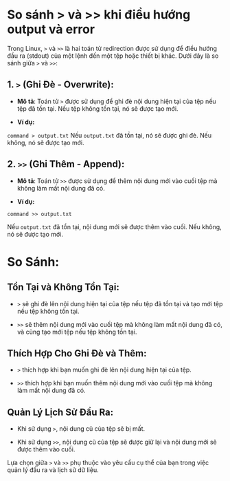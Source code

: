 # So sánh > và >> khi điều hướng output và error
Trong Linux, `>` và `>>` là hai toán tử redirection được sử dụng để điều hướng đầu ra (stdout) của một lệnh đến một tệp hoặc thiết bị khác. Dưới đây là so sánh giữa `>` và `>>`:

## 1. `>` (Ghi Đè - Overwrite):
- **Mô tả**: Toán tử `>` được sử dụng để ghi đè nội dung hiện tại của tệp nếu tệp đã tồn tại. Nếu tệp không tồn tại, nó sẽ được tạo mới.

- **Ví dụ:**

`command > output.txt`
Nếu `output.txt` đã tồn tại, nó sẽ được ghi đè. Nếu không, nó sẽ được tạo mới.

## 2. `>>` (Ghi Thêm - Append):
- **Mô tả**: Toán tử `>>` được sử dụng để thêm nội dung mới vào cuối tệp mà không làm mất nội dung đã có.

- **Ví dụ:**

`command >> output.txt`

Nếu `output.txt` đã tồn tại, nội dung mới sẽ được thêm vào cuối. Nếu không, nó sẽ được tạo mới.

# So Sánh:

## Tồn Tại và Không Tồn Tại:

- `>` sẽ ghi đè lên nội dung hiện tại của tệp nếu tệp đã tồn tại và tạo mới tệp nếu tệp không tồn tại.

- `>>` sẽ thêm nội dung mới vào cuối tệp mà không làm mất nội dung đã có, và cũng tạo mới tệp nếu tệp không tồn tại.

## Thích Hợp Cho Ghi Đè và Thêm:

- `>` thích hợp khi bạn muốn ghi đè lên nội dung hiện tại của tệp.

- `>>` thích hợp khi bạn muốn thêm nội dung mới vào cuối tệp mà không làm mất nội dung đã có.

## Quản Lý Lịch Sử Đầu Ra:

- Khi sử dụng `>`, nội dung cũ của tệp sẽ bị mất.

- Khi sử dụng `>>`, nội dung cũ của tệp sẽ được giữ lại và nội dung mới sẽ được thêm vào cuối.

Lựa chọn giữa `>` và `>>` phụ thuộc vào yêu cầu cụ thể của bạn trong việc quản lý đầu ra và lịch sử dữ liệu.





